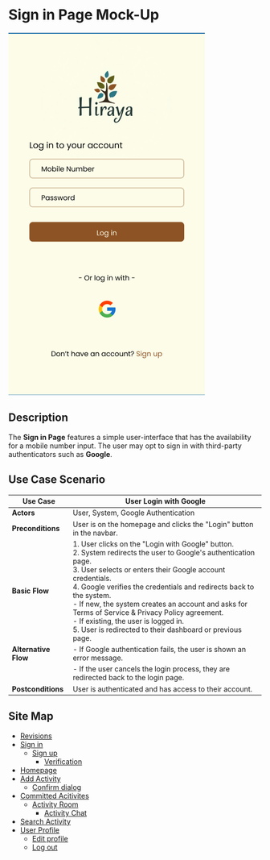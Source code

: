 # Sign in Page Mock-Up
![sign-in.png](https://github.com/jbcabs14/Hiraya/blob/main/img/sign-in.png)

## Description
The **Sign in Page** features a simple user-interface that has the availability for a mobile number input. The user may opt to sign in with third-party authenticators such as **Google**.

## Use Case Scenario

| Use Case        | User Login with Google                                                                 |
|-----------------|----------------------------------------------------------------------------------------|
| **Actors**      | User, System, Google Authentication                                                    |
| **Preconditions** | User is on the homepage and clicks the "Login" button in the navbar.                  |
| **Basic Flow**  | 1. User clicks on the "Login with Google" button.<br>2. System redirects the user to Google's authentication page.<br>3. User selects or enters their Google account credentials.<br>4. Google verifies the credentials and redirects back to the system.<br>  - If new, the system creates an account and asks for Terms of Service & Privacy Policy agreement.<br>  - If existing, the user is logged in.<br> 5. User is redirected to their dashboard or previous page.                              |
| **Alternative Flow** | - If Google authentication fails, the user is shown an error message.             |
|                     | - If the user cancels the login process, they are redirected back to the login page.|
| **Postconditions** | User is authenticated and has access to their account.                               |

## Site Map

- [Revisions](https://github.com/jbcabs14/Hiraya/blob/main/README.md)
- [Sign in](sign-in.md)
  * [Sign up](sign-up.md)
    * [Verification](verification.md)
- [Homepage](homepage.md)
- [Add Activity](add-activity.md)
   * [Confirm dialog](confirm-dialog.md)
- [Committed Acitivites](committed-activities.md)
  * [Activity Room](activity-room.md)
    * [Activity Chat](activity-chat.md)
- [Search Activity](search-activity.md)
- [User Profile](user-profile.md)
  * [Edit profile](edit-profile.md)
  * [Log out](log-out.md)
